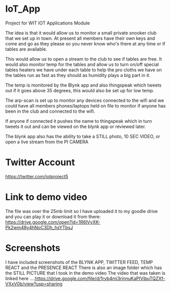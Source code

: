 # IoT_App
Project for WIT IOT Applications Module

The idea is that it would allow us to monitor a small private snooker club that we set up in town. At present all members have their own keys and come and go as they please so you never know who's there at any time or if tables are available. 

This would allow us to open a stream to the club to see if tables are free. It would also monitor temp for the tables and allow us to turn on/off special tables heaters we have under each table to help the pro cloths we have on the tables run as fast as they should as humidity plays a big part in it.

The temp is monitored by the Blynk app and also thingspeak which tweets out if it goes above 35 degrees, this would also be set up for low temp.

The arp-scan is set up to monitor any devices connected to the wifi and we could have all members phones/laptops held on file to monitor if anyone has been in the club and connected to the wifi. 

If anyone if connected it pushes the name to thingspeak which in turn tweets it out and can be viewed on the blynk app or reviewed later.

The blynk app also has the ability to take a STILL photo, 10 SEC VIDEO, or open a live stream from the PI CAMERA

# Twitter Account
https://twitter.com/iotproject5

# Link to demo video
The file was over the 25mb limit so I have uploaded it to my goodle drive and you can play it or download it from there:
https://drive.google.com/open?id=1R6IVyXK-Pk2wm48y4hNoC3Dh_hsYTbsJ

# Screenshots
I have included screenshots of the BLYNK APP, TWITTER FEED, TEMP REACT and the PRESENCE REACT
There is also an image folder which has the STILL PICTURE that I took in the demo video
The video that was taken is linked here ....https://drive.google.com/file/d/1ryb4mi3rjnnuKaPIVibuTQZXf-VXxV0b/view?usp=sharing
